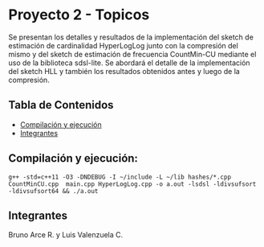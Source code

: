 # Proyecto 2 - Topicos

Se presentan los detalles y resultados de la implementación del sketch de estimación de
cardinalidad HyperLogLog junto con la compresión del mismo y del sketch de estimación de frecuencia
CountMin-CU mediante el uso de la biblioteca sdsl-lite. Se abordará el detalle de la implementación del
sketch HLL y también los resultados obtenidos antes y luego de la compresión.

## Tabla de Contenidos

- [Compilación y ejecución](#compilación-y-ejecución)
- [Integrantes](#integrantes)

## Compilación y ejecución:
```
g++ -std=c++11 -O3 -DNDEBUG -I ~/include -L ~/lib hashes/*.cpp CountMinCU.cpp  main.cpp HyperLogLog.cpp -o a.out -lsdsl -ldivsufsort -ldivsufsort64 && ./a.out
```
## Integrantes
Bruno Arce R. y Luis Valenzuela C.
